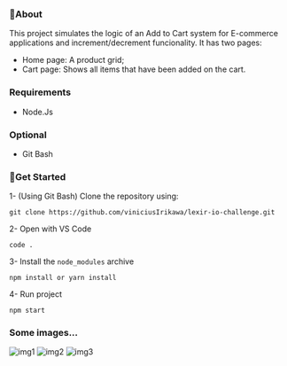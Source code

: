 ### 🤔About 

This project simulates the logic of an Add to Cart system for E-commerce applications and increment/decrement funcionality. It has two pages:
- Home page: A product grid;
- Cart page: Shows all items that have been added on the cart.


### Requirements
- Node.Js

### Optional
- Git Bash


### 🚀Get Started

1- (Using Git Bash) Clone the repository using:
```
git clone https://github.com/viniciusIrikawa/lexir-io-challenge.git
```

2- Open with VS Code
```
code .
```

3- Install the `node_modules` archive
```
npm install or yarn install
```

4- Run project
```
npm start
```

### Some images...
![img1](https://user-images.githubusercontent.com/55358204/174418223-9173b3ec-a421-489e-b4f6-71d80a8a69df.png)
![img2](https://user-images.githubusercontent.com/55358204/174418237-ad9e9334-40e4-471e-98ff-d2ad3f8b1e3c.png)
![img3](https://user-images.githubusercontent.com/55358204/174418298-76683e49-26eb-4ed7-9f4a-aa25059a64d6.png)
